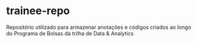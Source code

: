 # trainee-repo
Repositório utilizado para armazenar anotações e códigos criados ao longo do Programa de Bolsas da trilha de Data &amp; Analytics
